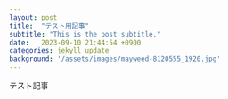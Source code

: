 ```yaml
---
layout: post
title:  "テスト用記事"
subtitle: "This is the post subtitle."
date:   2023-09-10 21:44:54 +0900
categories: jekyll update
background: '/assets/images/mayweed-8120555_1920.jpg'
---
```



テスト記事